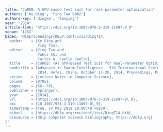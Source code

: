 ```yaml
---
title: "CuROB: A GPU-based test suit for real-parameter optimization"
authors: ['Ke Ding', 'Ying Tan 0002']
authors-key: ['dingke', 'tanying']
year: "2014"
article-link: "https://doi.org/10.1007/978-3-319-11897-0_9"
venue: "ICSI"
bibex: "@inproceedings{DBLP:conf/icsi/DingT14,
  author    = {Ke Ding and
               Ying Tan},
  editor    = {Ying Tan and
               Yuhui Shi and
               Carlos A. Coello Coello},
  title     = {cuROB: {A} GPU-Based Test Suit for Real-Parameter Optimization},
  booktitle = {Advances in Swarm Intelligence - 5th International Conference, {ICSI}
               2014, Hefei, China, October 17-20, 2014, Proceedings, Part {II}},
  series    = {Lecture Notes in Computer Science},
  volume    = {8795},
  pages     = {66--78},
  publisher = {Springer},
  year      = {2014},
  url       = {https://doi.org/10.1007/978-3-319-11897-0\_9},
  doi       = {10.1007/978-3-319-11897-0\_9},
  timestamp = {Tue, 14 May 2019 10:00:48 +0200},
  biburl    = {https://dblp.org/rec/conf/icsi/DingT14.bib},
  bibsource = {dblp computer science bibliography, https://dblp.org}
}"
---
```

